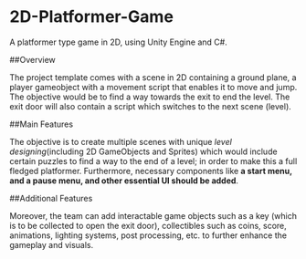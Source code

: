 # 2D-Platformer-Game

A platformer type game in 2D, using Unity Engine and C#. 

##Overview

The project template comes with a scene in 2D containing a ground plane, a player gameobject with a movement script that enables it to move and jump. The objective would be to find a way towards the exit to end the level. The exit door will also contain a script which switches to the next scene (level). 

##Main Features

The objective is to create multiple scenes with unique *level designing*(including 2D GameObjects and Sprites) which would include certain puzzles to find a way to the end of a level; in order to make this a full fledged platformer. Furthermore, necessary components like **a start menu, and a pause menu, and other essential UI  should be added**.

##Additional Features

Moreover, the team can add interactable game objects such as a key (which is to be collected to open the exit door), collectibles such as coins, score, animations, lighting systems, post processing, etc. to further enhance the gameplay and visuals.

